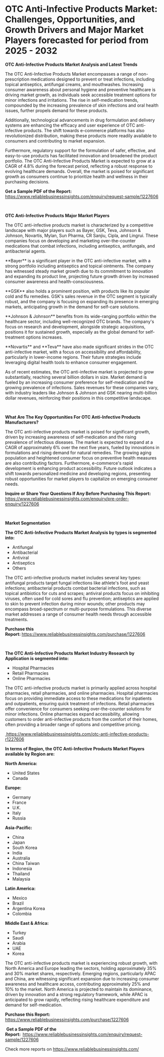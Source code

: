 <p><h1>OTC Anti-Infective Products Market: Challenges, Opportunities, and Growth Drivers and Major Market Players forecasted for period from 2025 - 2032</h1></p><p><strong>OTC Anti-Infective Products Market Analysis and Latest Trends</strong></p>
<p><p>The OTC Anti-Infective Products Market encompasses a range of non-prescription medications designed to prevent or treat infections, including topical antiseptics, antifungal creams, and mouthwashes. Increasing consumer awareness about personal hygiene and preventive healthcare is driving market growth, as individuals seek accessible treatment options for minor infections and irritations. The rise in self-medication trends, compounded by the increasing prevalence of skin infections and oral health issues, further propels demand for these products.</p><p>Additionally, technological advancements in drug formulation and delivery systems are enhancing the efficacy and user experience of OTC anti-infective products. The shift towards e-commerce platforms has also revolutionized distribution, making these products more readily available to consumers and contributing to market expansion. </p><p>Furthermore, regulatory support for the formulation of safer, effective, and easy-to-use products has facilitated innovation and broadened the product portfolio. The OTC Anti-Infective Products Market is expected to grow at a CAGR of 4.8% during the forecast period, reflecting a robust response to evolving healthcare demands. Overall, the market is poised for significant growth as consumers continue to prioritize health and wellness in their purchasing decisions.</p></p>
<p><strong>Get a Sample PDF of the Report:&nbsp;</strong> <a href="https://www.reliablebusinessinsights.com/enquiry/request-sample/1227606?utm_campaign=3084&utm_medium=2&utm_source=Github&utm_content=ia&utm_term=09032025&utm_id=otc-anti-infective-products">https://www.reliablebusinessinsights.com/enquiry/request-sample/1227606</a></p>
<p>&nbsp;</p>
<p><strong>OTC Anti-Infective Products Major Market Players</strong></p>
<p><p>The OTC anti-infective products market is characterized by a competitive landscape with major players such as Bayer, GSK, Teva, Johnson & Johnson, Novartis, Mylan, Sun Pharma, CR Sanjiu, Cipla, and Lingrui. These companies focus on developing and marketing over-the-counter medications that combat infections, including antiseptics, antifungals, and antibacterial agents.</p><p>**Bayer** is a significant player in the OTC anti-infective market, with a strong portfolio including antiseptics and topical ointments. The company has witnessed steady market growth due to its commitment to innovation and expanding its product line, projecting future growth driven by increased consumer awareness and health-consciousness.</p><p>**GSK** also holds a prominent position, with products like its popular cold and flu remedies. GSK's sales revenue in the OTC segment is typically robust, and the company is focusing on expanding its presence in emerging markets, anticipating growth in the demand for self-care solutions.</p><p>**Johnson & Johnson** benefits from its wide-ranging portfolio within the healthcare sector, including well-recognized OTC brands. The company's focus on research and development, alongside strategic acquisitions, positions it for sustained growth, especially as the global demand for self-treatment options increases.</p><p>**Novartis** and **Teva** have also made significant strides in the OTC anti-infective market, with a focus on accessibility and affordability, particularly in lower-income regions. Their future strategies include leveraging digital health tools to enhance consumer engagement.</p><p>As of recent estimates, the OTC anti-infective market is projected to grow substantially, reaching several billion dollars in size. Market demand is fueled by an increasing consumer preference for self-medication and the growing prevalence of infections. Sales revenues for these companies vary, with industry leaders like Johnson & Johnson and GSK nearing multi-billion dollar revenues, reinforcing their positions in this competitive landscape.</p></p>
<p>&nbsp;</p>
<p><strong>What Are The Key Opportunities For OTC Anti-Infective Products Manufacturers?</strong></p>
<p><p>The OTC anti-infective products market is poised for significant growth, driven by increasing awareness of self-medication and the rising prevalence of infectious diseases. The market is expected to expand at a CAGR of approximately 6% over the next five years, fueled by innovations in formulations and rising demand for natural remedies. The growing aging population and heightened consumer focus on preventive health measures are also contributing factors. Furthermore, e-commerce's rapid development is enhancing product accessibility. Future outlook indicates a shift towards personalized medicine and developing regions, presenting robust opportunities for market players to capitalize on emerging consumer needs.</p></p>
<p><strong>Inquire or Share Your Questions If Any Before Purchasing This Report:</strong> <a href="https://www.reliablebusinessinsights.com/enquiry/pre-order-enquiry/1227606?utm_campaign=3084&utm_medium=2&utm_source=Github&utm_content=ia&utm_term=09032025&utm_id=otc-anti-infective-products">https://www.reliablebusinessinsights.com/enquiry/pre-order-enquiry/1227606</a></p>
<p>&nbsp;</p>
<p><strong>Market Segmentation</strong></p>
<p><strong>The OTC Anti-Infective Products Market Analysis by types is segmented into:</strong></p>
<p><ul><li>Antifungal</li><li>Antibacterial</li><li>Antiviral</li><li>Antiseptics</li><li>Others</li></ul></p>
<p><p>The OTC anti-infective products market includes several key types: antifungal products target fungal infections like athlete's foot and yeast infections; antibacterial products combat bacterial infections, such as topical antibiotics for cuts and scrapes; antiviral products focus on inhibiting viruses, often used for cold sores and flu prevention; antiseptics are applied to skin to prevent infection during minor wounds; other products may encompass broad-spectrum or multi-purpose formulations. This diverse market addresses a range of consumer health needs through accessible treatments.</p></p>
<p><strong>Purchase this Report:&nbsp;</strong><a href="https://www.reliablebusinessinsights.com/purchase/1227606?utm_campaign=3084&utm_medium=2&utm_source=Github&utm_content=ia&utm_term=09032025&utm_id=otc-anti-infective-products">https://www.reliablebusinessinsights.com/purchase/1227606</a></p>
<p>&nbsp;</p>
<p><strong>The OTC Anti-Infective Products Market Industry Research by Application is segmented into:</strong></p>
<p><ul><li>Hospital Pharmacies</li><li>Retail Pharmacies</li><li>Online Pharmacies</li></ul></p>
<p><p>The OTC anti-infective products market is primarily applied across hospital pharmacies, retail pharmacies, and online pharmacies. Hospital pharmacies focus on providing immediate access to these medications for inpatients and outpatients, ensuring quick treatment of infections. Retail pharmacies offer convenience for consumers seeking over-the-counter solutions for minor infections. Online pharmacies expand accessibility, allowing customers to order anti-infective products from the comfort of their homes, often providing a broader range of options and competitive pricing.</p></p>
<p><a href="https://www.reliablebusinessinsights.com/otc-anti-infective-products-r1227606?utm_campaign=3084&utm_medium=2&utm_source=Github&utm_content=ia&utm_term=09032025&utm_id=otc-anti-infective-products">&nbsp;https://www.reliablebusinessinsights.com/otc-anti-infective-products-r1227606</a></p>
<p><strong>In terms of Region, the OTC Anti-Infective Products Market Players available by Region are:</strong></p>
<p>
    <p> <strong> North America: </strong>
        <ul>
            <li>United States</li>
            <li>Canada</li>
        </ul>
        </p> 
    <p> <strong> Europe: </strong>
        <ul>
            <li>Germany</li>
            <li>France</li>
            <li>U.K.</li>
            <li>Italy</li>
            <li>Russia</li>
        </ul>
        </p> 
    <p> <strong> Asia-Pacific: </strong>
        <ul>
            <li>China</li>
            <li>Japan</li>
            <li>South Korea</li>
            <li>India</li>
            <li>Australia</li>
            <li>China Taiwan</li>
            <li>Indonesia</li>
            <li>Thailand</li>
            <li>Malaysia</li>
        </ul>
        </p> 
    <p> <strong> Latin America: </strong>
        <ul>
            <li>Mexico</li>
            <li>Brazil</li>
            <li>Argentina Korea</li>
            <li>Colombia</li>
        </ul>
        </p> 
    <p> <strong> Middle East & Africa: </strong>
        <ul>
            <li>Turkey</li>
            <li>Saudi</li>
            <li>Arabia</li>
            <li>UAE</li>
            <li>Korea</li>
        </ul>
    </p>
    </p>
<p><p>The OTC anti-infective products market is experiencing robust growth, with North America and Europe leading the sectors, holding approximately 35% and 30% market shares, respectively. Emerging regions, particularly APAC and China, are witnessing significant expansion due to increasing consumer awareness and healthcare access, contributing approximately 25% and 10% to the market. North America is projected to maintain its dominance, driven by innovation and a strong regulatory framework, while APAC is anticipated to grow rapidly, reflecting rising healthcare expenditure and demand for self-medication.</p></p>
<p><strong>Purchase this Report: </strong><a href="https://www.reliablebusinessinsights.com/purchase/1227606?utm_campaign=3084&utm_medium=2&utm_source=Github&utm_content=ia&utm_term=09032025&utm_id=otc-anti-infective-products">https://www.reliablebusinessinsights.com/purchase/1227606</a></p>
<p>&nbsp;<strong>Get a Sample PDF of the Report:&nbsp;&nbsp;</strong><a href="https://www.reliablebusinessinsights.com/enquiry/request-sample/1227606?utm_campaign=3084&utm_medium=2&utm_source=Github&utm_content=ia&utm_term=09032025&utm_id=otc-anti-infective-products">https://www.reliablebusinessinsights.com/enquiry/request-sample/1227606</a></p>
<p><strong></strong></p>
<p>Check more reports on <a href="https://www.reliablebusinessinsights.com/?utm_campaign=3084&utm_medium=2&utm_source=Github&utm_content=ia&utm_term=09032025&utm_id=otc-anti-infective-products">https://www.reliablebusinessinsights.com/</a></p>